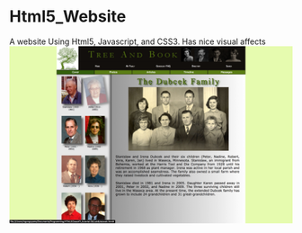 # Html5_Website
A website Using Html5, Javascript, and CSS3. Has nice visual affects
![](FamTreeApp.png)
